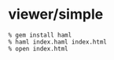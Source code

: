 viewer/simple
=============

    % gem install haml
    % haml index.haml index.html
    % open index.html
